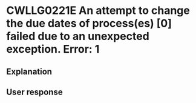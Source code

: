 # CWLLG0221E An attempt to change the due dates of process(es) [0] failed due to an unexpected exception.  Error: 1

## Explanation

## User response